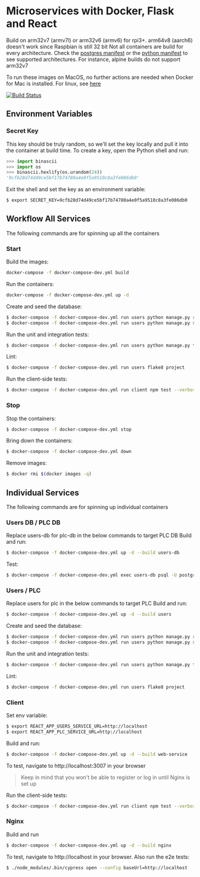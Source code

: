 # Microservices with Docker, Flask and React

Build on arm32v7 (armv7l) or arm32v6 (armv6) for rpi3+. arm64v8 (aarch6) doesn't work since Raspbian is still 32 bit
Not all containers are build for every architecture. Check the [postgres manifest](https://github.com/docker-library/official-images/blob/master/library/postgres) or the [python manifest](https://github.com/docker-library/official-images/blob/master/library/python) to see supported architectures.
For instance, alpine builds do not support arm32v7

To run these images on MacOS, no further actions are needed when Docker for Mac is installed.
For linux, see [here](https://lobradov.github.io/Building-docker-multiarch-images/)

[![Build Status](https://travis-ci.com/IPconfig/testdriven-app.svg?branch=master)](https://travis-ci.com/IPconfig/testdriven-app)

## Environment Variables

### Secret Key
This key should be truly random, so we'll set the key locally and pull it into the container at build time.
To create a key, open the Python shell and run:
```python
>>> import binascii
>>> import os
>>> binascii.hexlify(os.urandom(24))
'9cfb28d74d49ce5bf17b74780a4e0f5a9510c8a3fe086db0'
```
Exit the shell and set the key as an environment variable:
```bash
$ export SECRET_KEY=9cfb28d74d49ce5bf17b74780a4e0f5a9510c8a3fe086db0
```

## Workflow All Services
The following commands are for spinning up all the containers
### Start
Build the images:
```bash
docker-compose -f docker-compose-dev.yml build
```
Run the containers:
```bash
docker-compose -f docker-compose-dev.yml up -d
```
Create and seed the database:
```bash
$ docker-compose -f docker-compose-dev.yml run users python manage.py recreate_db
$ docker-compose -f docker-compose-dev.yml run users python manage.py seed_db
```
Run the unit and integration tests:
```bash
$ docker-compose -f docker-compose-dev.yml run users python manage.py test
```
Lint:
```bash
$ docker-compose -f docker-compose-dev.yml run users flake8 project
```
Run the client-side tests:
```bash
$ docker-compose -f docker-compose-dev.yml run client npm test --verbose
```

### Stop
Stop the containers:
```bash
$ docker-compose -f docker-compose-dev.yml stop
```
Bring down the containers:
```bash
$ docker-compose -f docker-compose-dev.yml down
```
Remove images:
```bash
$ docker rmi $(docker images -q)
```
## Individual Services
The following commands are for spinning up individual containers
### Users DB / PLC DB
Replace users-db for plc-db in the below commands to target PLC DB
Build and run:
```bash
$ docker-compose -f docker-compose-dev.yml up -d --build users-db
```
Test:
```bash
$ docker-compose -f docker-compose-dev.yml exec users-db psql -U postgres
```
### Users / PLC
Replace users for plc in the below commands to target PLC
Build and run:
```bash
$ docker-compose -f docker-compose-dev.yml up -d --build users
```
Create and seed the database:
```bash
$ docker-compose -f docker-compose-dev.yml run users python manage.py recreate_db
$ docker-compose -f docker-compose-dev.yml run users python manage.py seed_db
```
Run the unit and integration tests:
```bash
$ docker-compose -f docker-compose-dev.yml run users python manage.py test
```
Lint:
```bash
$ docker-compose -f docker-compose-dev.yml run users flake8 project
```
### Client
Set env variable:
```bash
$ export REACT_APP_USERS_SERVICE_URL=http://localhost
$ export REACT_APP_PLC_SERVICE_URL=http://localhost
```
Build and run:
```bash
$ docker-compose -f docker-compose-dev.yml up -d --build web-service
```
To test, navigate to http://localhost:3007 in your browser
> Keep in mind that you won't be able to register or log in until Nginx is set up

Run the client-side tests:
```bash
$ docker-compose -f docker-compose-dev.yml run client npm test --verbose
```
### Nginx
Build and run
```bash
$ docker-compose -f docker-compose-dev.yml up -d --build nginx
```
To test, navigate to http://localhost in your browser. Also run the e2e tests:
```bash
$ ./node_modules/.bin/cypress open --config baseUrl=http://localhost
```
